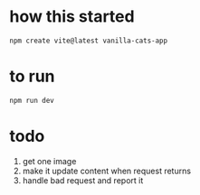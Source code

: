 # how this started
`npm create vite@latest vanilla-cats-app`

# to run
`npm run dev`


# todo
1. get one image
2. make it update content when request returns
3. handle bad request and report it
